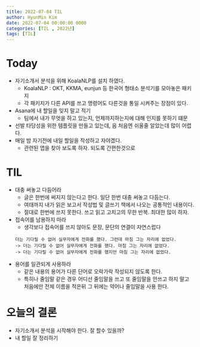 ```yaml
---
title: 2022-07-04 TIL
author: HyunMin Kim
date: 2022-07-04 00:00:00 0000
categories: [TIL , 2022년]
tags: [TIL]
---
```


# Today
- 자기소개서 분석을 위해 KoalaNLP를 설치 하였다.
    - KoalaNLP : OKT, KKMA, eunjun 등 한국어 형태소 분석기를 모아놓은 패키지
    - 각 패키지가 다른 API를 쓰고 명령어도 다른것을 통일 시켜주는 장점이 있다.
- Asana에 내 할일을 잊지 말고 적기
    - 팀에서 내가 무엇을 하고 있는지, 언제까지하는지에 대해 인지를 못하기 떄문
- 선발 타당성을 위한 템플릿을 만들고 있는데, 음 처음엔 쉬울줄 알았는데 많이 어렵다.
- 매일 밤 자기전에 내일 할일을 작성하고 자야겠다.
    - 관련된 앱을 찾아 보도록 하자. 되도록 간편한것으로

# TIL
- 대충 써놓고 다듬어라
    - 글은 한번에 써지지 않는다고 한다. 일단 한번 대충 써놓고 다듬는다.
    - 여태까지 내가 읽은 보고서 작성법 및 글쓰기 책에서 나오는 공통적인 내용이다.
    - 절대로 한번에 쓰지 못한다. 쓰고 읽고 고치고의 무한 반복. 최대한 많이 하자.
- 접속어를 남용하지 마라
    - 생각보다 접속어를 쓰지 않아도 문장, 문단의 연결이 자연스럽다
    ```
    더는 기다릴 수 없어 실무자에게 전화를 했다. 그런데 마침 그는 자리에 없었다.
    -> 더는 기다릴 수 없어 실무자에게 전화를 했다. 마침 그는 자리에 없었다.
    -> 더는 기다릴 수 없어 실무자에게 전화를 했지만 마침 그는 자리에 없었다.
    ```
- 용어를 일관되게 사용하라
    - 같은 내용의 용어가 다른 단어로 오락가락 작성되지 않도록 한다.
    - 특히나 줄임말 같은 경우 어디선 줄임말을 쓰고 또 줄임말을 안쓰고 하지 말고 처음에만 전체 이름을 적은뒤 그 뒤에는 약어나 줄임말을 사용 한다.

# 오늘의 결론
- 자기소개서 분석을 시작해야 한다. 잘 할수 있을까?
- 내 할일 잘 정리하기


